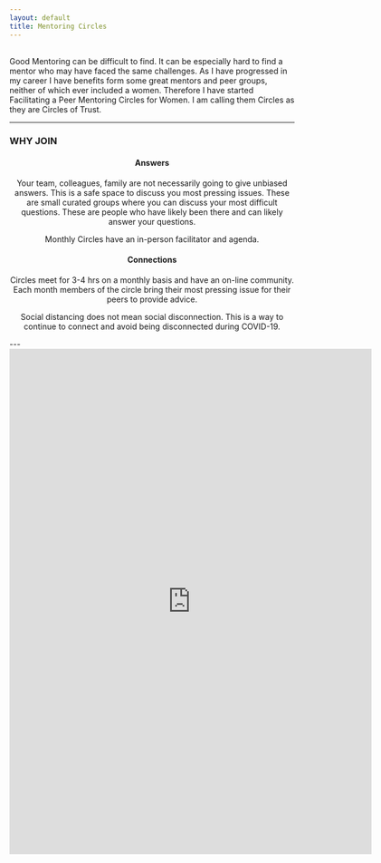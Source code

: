 ```yaml
---
layout: default
title: Mentoring Circles
---
```


<p style="margin:30px 0;"></p>
Good Mentoring can be difficult to find. It can be especially hard to find a mentor who may have faced the same challenges. As I have progressed in my career I have benefits form some great mentors and peer groups, neither of which ever included a women. Therefore I have started Facilitating a Peer Mentoring Circles for Women. I am calling them Circles as they are Circles of Trust.

---

### WHY JOIN

 <h4 align="center">Answers</h4>
 <p align="center">Your team, colleagues, family are not necessarily going to give unbiased answers.  This is a safe space to discuss you most pressing issues. These are small curated groups where you can discuss your most difficult questions. These are people who have likely been there and can likely answer your questions.</p> <p align="center">Monthly Circles have an in-person facilitator and agenda.</p>

<h4 align="center">Connections</h4>
<p align="center">Circles meet for 3-4 hrs on a monthly basis and have an on-line community. Each month members of the circle bring their most pressing issue for their peers to provide advice. </p>
<p align="center">Social distancing does not mean social disconnection. This is a way to continue to connect and avoid being disconnected during COVID-19.</p>
---

<iframe style="margin:auto;display:block;" src="https://docs.google.com/forms/d/e/1FAIpQLSfcW-FRhM4zQxJiQCvZR7emEq9q15-i0qcZ-fBmsmBi3aQt2Q/viewform?embedded=true" width="640" height="892" frameborder="0" marginheight="0" marginwidth="0" display="block">Loading…</iframe>